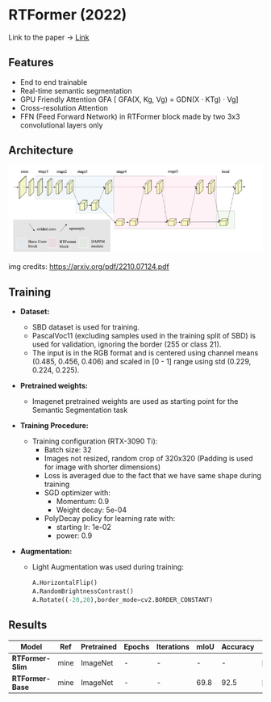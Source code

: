 # RTFormer (2022) 
Link to the paper -> [Link](https://arxiv.org/pdf/2210.07124.pdf) 

## Features

- End to end trainable
- Real-time semantic segmentation
- GPU Friendly Attention GFA  [ GFA(X, Kg, Vg) = GDN(X · KTg) · Vg]
- Cross-resolution Attention
- FFN (Feed Forward Network) in RTFormer block made by two 3x3 convolutional layers only

## Architecture

![Alt text](image.png)

img credits: https://arxiv.org/pdf/2210.07124.pdf

## Training

- **Dataset:**
    - SBD dataset is used for training.
    - PascalVoc11 (excluding samples used in the training split of SBD) is used for validation, ignoring the border (255 or class 21).
    - The input is in the RGB format and is centered using channel means (0.485, 0.456, 0.406) and scaled in [0 - 1] range using std (0.229, 0.224, 0.225).

- **Pretrained weights:**
    - Imagenet pretrained weights are used as starting point for the Semantic Segmentation task  

- **Training Procedure:**
    - Training configuration (RTX-3090 Ti):
        - Batch size: 32
        - Images not resized, random crop of 320x320 (Padding is used for image with shorter dimensions) 
        - Loss is averaged due to the fact that we have same shape during training
        - SGD optimizer with:
            - Momentum: 0.9 
            - Weight decay: 5e-04
        - PolyDecay policy for learning rate with:
            - starting lr: 1e-02
            - power: 0.9
- **Augmentation:**
    - Light Augmentation was used during training:
        ```python
        A.HorizontalFlip()
        A.RandomBrightnessContrast()
        A.Rotate((-20,20),border_mode=cv2.BORDER_CONSTANT)
        ```
         
## Results

|**Model**|**Ref**|**Pretrained**|**Epochs**|**Iterations**|**mIoU**|**Accuracy**|**Weights**|
|---|---|---|---|---|---|---|---|
|**RTFormer-Slim**| mine | ImageNet | - | - | - | - | [[weights]()]|
|**RTFormer-Base**| mine | ImageNet | - | - | 69.8 | 92.5 |[[weights]()]|

